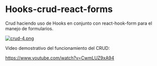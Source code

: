 # Hooks-crud-react-forms
Crud haciendo uso de Hooks en conjunto con react-hook-form para el manejo de formularios.


[![crud-4.png](https://i.postimg.cc/MT6yPrfp/crud-4.png)](https://postimg.cc/7CRGb9NF)


Video demostrativo del funcionamiento del CRUD:

https://www.youtube.com/watch?v=CwmLUZ9xA94
